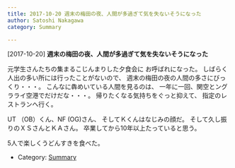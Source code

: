 ```yaml
---
title: 2017-10-20 週末の梅田の夜、人間が多過ぎて気を失ないそうになった
author: Satoshi Nakagawa
category: Summary

---
```


[2017-10-20] **週末の梅田の夜、人間が多過ぎて気を失ないそうになった** 

 元学生さんたちの集まるこじんまりした夕食会に
お呼ばれになった。
しばらく人出の多い所には行ったことがないので、
週末の梅田の夜の人間の多さにびっくり・・・。
こんなに犇めいている人間を見るのは、
一年に一回、関空とングラライ空港でだけだな・・・。
帰りたくなる気持ちをぐっと抑えて、
指定のレストランへ行く。

 UT （OB）くん、NF (OG)さん、
そしてＫくんはなじみの顔だ。
そして久し振りのＸＳさんとＫＡさん。
卒業してから10年以上たっていると思う。

 5人で楽しくうどんすきを食べた。

- Category: [Summary](https://merapano.github.io/categories.html#Summary)

